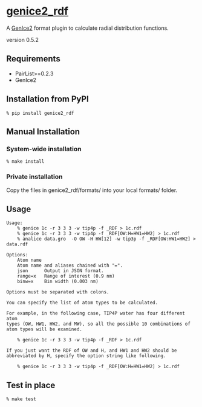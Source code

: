 # [genice2_rdf](https://github.com/vitroid/genice-rdf/)

A [GenIce2](https://github.com/vitroid/GenIce) format plugin to calculate radial distribution functions.

version 0.5.2

## Requirements


* PairList>=0.2.3
* GenIce2

## Installation from PyPI

```shell
% pip install genice2_rdf
```

## Manual Installation

### System-wide installation

```shell
% make install
```

### Private installation

Copy the files in genice2_rdf/formats/ into your local formats/ folder.

## Usage
        
    Usage:
        % genice 1c -r 3 3 3 -w tip4p -f _RDF > 1c.rdf
        % genice 1c -r 3 3 3 -w tip4p -f _RDF[OW:H=HW1=HW2] > 1c.rdf
        % analice data.gro  -O OW -H HW[12] -w tip3p -f _RDF[OW:HW1=HW2] > data.rdf

    Options:
        Atom name
        Atom name and aliases chained with "=".
        json      Output in JSON format.
        range=x   Range of interest (0.9 nm)
        binw=x    Bin width (0.003 nm)

    Options must be separated with colons.

    You can specify the list of atom types to be calculated.

    For example, in the following case, TIP4P water has four different atom
    types (OW, HW1, HW2, and MW), so all the possible 10 combinations of
    atom types will be examined.

        % genice 1c -r 3 3 3 -w tip4p -f _RDF > 1c.rdf

    If you just want the RDF of OW and H, and HW1 and HW2 should be
    abbreviated by H, specify the option string like following.

        % genice 1c -r 3 3 3 -w tip4p -f _RDF[OW:H=HW1=HW2] > 1c.rdf


## Test in place

```shell
% make test
```
